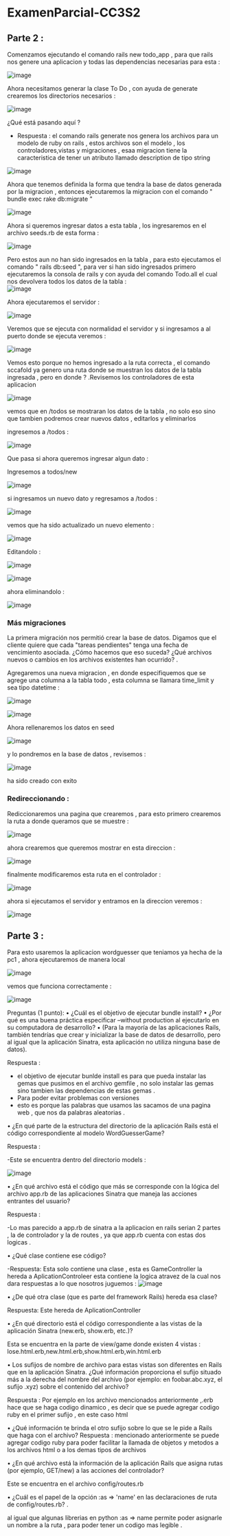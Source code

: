# ExamenParcial-CC3S2
## Parte 2 :
Comenzamos ejecutando el comando rails new todo_app , para que rails nos genere una aplicacion y todas las dependencias necesarias para esta :

![image](https://github.com/peg1163/ExamenParcial-CC3S2/assets/92898224/150dc246-1f6c-4714-8ae0-c0ca9ddfde17)

Ahora necesitamos generar la clase To Do , con ayuda de generate crearemos los directorios necesarios :

![image](https://github.com/peg1163/ExamenParcial-CC3S2/assets/92898224/b28b034a-14fc-45a8-9978-3e848c859105)

¿Qué está pasando aquí ? 

* Respuesta : el comando rails generate nos genera los archivos para un modelo de ruby on rails , estos archivos son el modelo , los controladores,vistas y migraciones , esaa migracion tiene la caracteristica de tener un atributo llamado description de tipo string

![image](https://github.com/peg1163/ExamenParcial-CC3S2/assets/92898224/c038e983-ef44-4d84-b33e-e93104752169)

Ahora que tenemos definida la forma que tendra la base de datos generada por la migracion , entonces ejecutaremos la migracion con el comando " bundle exec rake db:migrate "

![image](https://github.com/peg1163/ExamenParcial-CC3S2/assets/92898224/92982080-f818-4735-b46b-919fbf3c3c1f)

Ahora si queremos ingresar datos a esta tabla , los ingresaremos en el archivo seeds.rb de esta forma :

![image](https://github.com/peg1163/ExamenParcial-CC3S2/assets/92898224/8df5a874-5a4d-422f-a6d6-961c5870e9db)

Pero estos aun no han sido ingresados en la tabla , para esto ejecutamos el comando " 
rails db:seed ", para ver si han sido ingresados primero ejecutaremos la consola de rails y con ayuda del comando Todo.all el cual nos devolvera todos los datos de la tabla  :   
![image](https://github.com/peg1163/ExamenParcial-CC3S2/assets/92898224/9e9c6a20-cfe2-4768-a285-1dce8d10cc03)

Ahora ejecutaremos el servidor : 

![image](https://github.com/peg1163/ExamenParcial-CC3S2/assets/92898224/4f671997-4a2c-4c7f-aea5-949ad8d28bf1)

Veremos que se ejecuta con normalidad el servidor y si ingresamos a al puerto donde se ejecuta veremos :

![image](https://github.com/peg1163/ExamenParcial-CC3S2/assets/92898224/1db36f37-98ed-434b-97c0-f2a7e79dc7ae)

Vemos esto porque no hemos ingresado a la ruta correcta , el comando sccafold ya genero una ruta donde se muestran los datos de la tabla ingresada , pero en donde ? .Revisemos los controladores de esta aplicacion 

![image](https://github.com/peg1163/ExamenParcial-CC3S2/assets/92898224/5e8cb823-71ce-4104-a9ef-6e1ca183fe3c)

vemos que en /todos se mostraran los datos de la tabla , no solo eso sino que tambien podremos crear nuevos datos , editarlos y eliminarlos 

ingresemos a /todos :

![image](https://github.com/peg1163/ExamenParcial-CC3S2/assets/92898224/86592430-ede9-4685-91e4-56da9da84629)

Que pasa si ahora queremos ingresar algun dato :

Ingresemos a todos/new

![image](https://github.com/peg1163/ExamenParcial-CC3S2/assets/92898224/81a19674-6430-46ff-bfec-a02594a7935f)

si ingresamos un nuevo dato  y regresamos a /todos :

![image](https://github.com/peg1163/ExamenParcial-CC3S2/assets/92898224/1a8ca3a3-dace-4896-9016-09ea1babc3a0)

vemos que ha sido actualizado un nuevo elemento :

![image](https://github.com/peg1163/ExamenParcial-CC3S2/assets/92898224/bdbcccd8-7b50-4f92-8ec2-fa3cef1e7825)

Editandolo :

![image](https://github.com/peg1163/ExamenParcial-CC3S2/assets/92898224/271e8d58-d415-4b66-9e23-8aaae260d0c1)

![image](https://github.com/peg1163/ExamenParcial-CC3S2/assets/92898224/764bdf9b-36ad-4109-9aad-957a08ce7e74)

ahora eliminandolo :

![image](https://github.com/peg1163/ExamenParcial-CC3S2/assets/92898224/f1a5c33b-78ee-455e-a293-d6af598b5fb5)


### Más migraciones
La primera migración nos permitió crear la base de datos. Digamos que el cliente quiere que cada "tareas pendientes" tenga una fecha de vencimiento asociada. ¿Cómo hacemos que eso suceda? 
¿Qué  archivos nuevos o cambios en los archivos existentes han ocurrido? .

Agregaremos una nueva migracion , en donde especifiquemos que se agrege una columna a la tabla todo , esta columna se llamara time_limit y sea tipo datetime :

![image](https://github.com/peg1163/ExamenParcial-CC3S2/assets/92898224/81b6007d-7f9a-4dc2-852f-fc8599355baa)

![image](https://github.com/peg1163/ExamenParcial-CC3S2/assets/92898224/1a986db3-7133-4efc-9898-d34f023d570f)

Ahora rellenaremos los datos en seed 

![image](https://github.com/peg1163/ExamenParcial-CC3S2/assets/92898224/effe709c-33ef-4752-a0e2-79856e6fc4f8)

y lo pondremos en la base de datos , revisemos :

![image](https://github.com/peg1163/ExamenParcial-CC3S2/assets/92898224/9a67bfff-2702-4ddd-b32c-52ff052bc9d9)

ha sido creado con exito 

### Redireccionando :
 
 Rediccionaremos una pagina que crearemos , para esto primero crearemos la ruta a donde queramos que se muestre :

![image](https://github.com/peg1163/ExamenParcial-CC3S2/assets/92898224/d02fb5d9-4d80-4233-bf35-67e8132d2ce8)

ahora crearemos que queremos mostrar en esta direccion :

![image](https://github.com/peg1163/ExamenParcial-CC3S2/assets/92898224/0b51fc10-fba4-45b0-8a54-38a38367e6d0)

finalmente modificaremos esta ruta en el controlador :

![image](https://github.com/peg1163/ExamenParcial-CC3S2/assets/92898224/17bfca11-e850-49ba-a70c-a818e35936b5)

ahora si ejecutamos el servidor y entramos en la direccion veremos :

![image](https://github.com/peg1163/ExamenParcial-CC3S2/assets/92898224/03f92424-2891-4711-a61b-343608b5178e)

## Parte 3 :
Para esto usaremos la aplicacion wordguesser que teniamos ya hecha de la pc1 , ahora ejecutaremos de manera local 

![image](https://github.com/peg1163/ExamenParcial-CC3S2/assets/92898224/d076a0ea-d651-4bd7-960c-1100906dbdd4)


vemos que funciona correctamente :

![image](https://github.com/peg1163/ExamenParcial-CC3S2/assets/92898224/b5b1f05e-1ab7-46f9-96ad-b8a4ae91482b)

Preguntas (1 punto):
•	¿Cuál es el objetivo de ejecutar bundle install?
•	¿Por qué es una buena práctica especificar –without production al ejecutarlo en su computadora de desarrollo?
•	(Para la mayoría de las aplicaciones Rails, también tendrías que crear y inicializar la base de datos de desarrollo, pero al igual que la aplicación Sinatra, esta aplicación no utiliza ninguna base de datos).


Respuesta : 
- el objetivo de ejecutar bunlde install es para que pueda instalar las gemas que pusimos en el archivo gemfile , no solo instalar las gemas sino tambien las dependencias de estas gemas .
- Para poder evitar problemas con versiones 
- esto es porque las palabras que usamos las sacamos de una pagina web , que nos da palabras aleatorias .

  
•	¿En qué parte de la estructura del directorio de la aplicación Rails está el código correspondiente al modelo WordGuesserGame?

Respuesta :  

-Este se encuentra dentro del directorio models :

![image](https://github.com/peg1163/ExamenParcial-CC3S2/assets/92898224/5c9f2c7e-2fdc-4d8e-9ade-acbf91e7eef5)

•	¿En qué archivo está el código que más se corresponde con la lógica del archivo app.rb de las aplicaciones Sinatra que maneja las acciones entrantes del usuario?  

Respuesta : 

-Lo mas parecido a app.rb de sinatra a la aplicacion en rails serian 2 partes , la de controlador y la de routes , ya que app.rb cuenta con estas dos logicas .

•	¿Qué clase contiene ese código?

-Respuesta:
   Esta solo contiene una clase , esta es GameController la hereda a AplicationControleer esta contiene la logica atravez de la cual nos dara respuestas a lo que nosotros juguemos 
   :
   ![image](https://github.com/peg1163/ExamenParcial-CC3S2/assets/92898224/b3f9acb8-72af-4c28-9757-c83ade94c9b4)


   
•	¿De qué otra clase (que es parte del framework Rails) hereda esa clase?

Respuesta:
  Este hereda de AplicationController
  
•	¿En qué directorio está el código correspondiente a las vistas de la aplicación Sinatra (new.erb, show.erb, etc.)?

  Esta se encuentra en la parte de view/game donde existen 4 vistas : lose.html.erb,new.html.erb,show.html.erb,win.html.erb
  
•	Los sufijos de nombre de archivo para estas vistas son diferentes en Rails que en la aplicación Sinatra. ¿Qué información proporciona el sufijo situado más a la derecha del nombre del archivo (por ejemplo: en foobar.abc.xyz, el sufijo .xyz) sobre el contenido del archivo?  

Respuesta :
    Por ejemplo en los archivo mencionados anteriormente ,.erb hace que se haga codigo dinamico , es decir que se puede agregar codigo ruby en el primer sufijo , en este caso html
    
•	¿Qué información te brinda el otro sufijo sobre lo que se le pide a Rails que haga con el archivo?
Respuesta :
  mencionado anteriormente se puede agregar codigo ruby para poder facilitar la llamada de objetos y metodos a los archivos html o a los demas tipos de archivos 
  
•	¿En qué archivo está la información de la aplicación Rails que asigna rutas (por ejemplo, GET/new) a las acciones del controlador?

  Este se encuentra en el archivo config/routes.rb
  
•	¿Cuál es el papel de la opción :as => 'name' en las declaraciones de ruta de config/routes.rb? .

al igual que algunas librerias en python :as => name permite poder asignarle un nombre a la ruta , para poder tener un codigo mas legible .
























